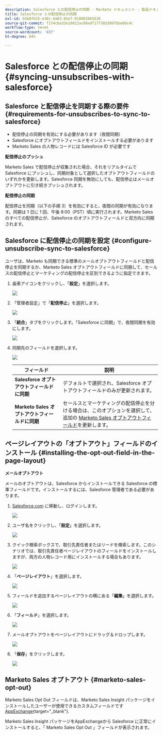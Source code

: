 ```yaml
---
description: Salesforce との配信停止の同期 - Marketo ドキュメント - 製品ドキュメント
title: Salesforce との配信停止の同期
exl-id: b5b0f625-e38c-4a03-81e7-010082001636
source-git-commit: f174cba33e18812ac08adf177302d997bbe60c4c
workflow-type: tm+mt
source-wordcount: '437'
ht-degree: 84%

---
```


# Salesforce との配信停止の同期 {#syncing-unsubscribes-with-salesforce}

## Salesforce と配信停止を同期する際の要件 {#requirements-for-unsubscribes-to-sync-to-salesforce}

* 配信停止の同期を有効にする必要があります（夜間同期）
* Salesforce にオプトアウトフィールドをインストールする必要があります
* Marketo Sales の人物レコードには Salesforce ID が必要です

**配信停止のプッシュ**

Marketo Sales で配信停止が収集された場合、それをリアルタイムで Salesforce にプッシュし、同期対象として選択したオプトアウトフィールドのいずれかを更新します。Salesforce 同期を無効にしても、配信停止はメールオプトアウトに引き続きプッシュされます。

**配信停止の同期**

配信停止を同期（以下の手順 3）を有効にすると、夜間の同期が有効になります。同期は 1 日に 1 回、午後 8:00（PST）頃に実行されます。Marketo Sales のすべての配信停止が、Salesforce のオプトアウトフィールドと双方向に同期されます。

## Salesforce に配信停止の同期を設定 {#configure-unsubscribe-sync-to-salesforce}

ユーザは、Marketo も同期できる標準のメールオプトアウトフィールドと配信停止を同期するか、Marketo Sales オプトアウトフィールドに同期して、セールスの配信停止とマーケティングの配信停止を区別できるように指定できます。

1. 歯車アイコンをクリックし、「**設定**」を選択します。

   ![](assets/syncing-unsubscribes-with-salesforce-1.png)

1. 「管理者設定」で「**配信停止**」を選択します。

   ![](assets/syncing-unsubscribes-with-salesforce-2.png)

1. 「**統合**」タブをクリックします。「Salesforce に同期」で、夜間同期を有効にします。

   ![](assets/syncing-unsubscribes-with-salesforce-3.png)

1. 同期先のフィールドを選択します。

   ![](assets/syncing-unsubscribes-with-salesforce-4.png)

   | フィールド | 説明 |
   |---|---|
   | **Salesforce オプトアウトフィールドに同期** | デフォルトで選択され、Salesforce オプトアウトフィールドのみが更新されます。 |
   | **Marketo Sales オプトアウトフィールドに同期** | セールスとマーケティングの配信停止を分ける場合は、このオプションを選択して、追加の [Marketo Sales オプトアウトフィールド](#msoo)を更新します。 |

## ページレイアウトの「オプトアウト」フィールドのインストール {#installing-the-opt-out-field-in-the-page-layout}

**メールオプトアウト**

メールのオプトアウトは、Salesforce からインストールできる Salesforce の標準フィールドです。インストールするには、Salesforce 管理者である必要があります。

1. [Salesforce.com](https://salesforce.com) に移動し、ログインします。

   ![](assets/syncing-unsubscribes-with-salesforce-5.png)

1. ユーザ名をクリックし、「**設定**」を選択します。

   ![](assets/syncing-unsubscribes-with-salesforce-6.png)

1. クイック検索ボックスで、取引先責任者またはリードを検索します。このシナリオでは、取引先責任者ページレイアウトのフィールドをインストールしますが、両方の人物レコード用にインストールする場合もあります。

   ![](assets/syncing-unsubscribes-with-salesforce-7.png)

1. 「**ページレイアウト**」を選択します。

   ![](assets/syncing-unsubscribes-with-salesforce-8.png)

1. フィールドを追加するページレイアウトの横にある「**編集**」を選択します。

   ![](assets/syncing-unsubscribes-with-salesforce-9.png)

1. 「**フィールド**」を選択します。

   ![](assets/syncing-unsubscribes-with-salesforce-10.png)

1. メールオプトアウトをページレイアウトにドラッグ＆ドロップします。

   ![](assets/syncing-unsubscribes-with-salesforce-11.png)

1. 「**保存**」をクリックします。

   ![](assets/syncing-unsubscribes-with-salesforce-12.png)

## Marketo Sales オプトアウト {#marketo-sales-opt-out}

Marketo Sales Opt Out フィールドは、Marketo Sales Insight パッケージをインストールしたユーザーが使用できるカスタムフィールドです [AppExchange](/help/marketo/product-docs/marketo-sales-insight/msi-for-salesforce/installation/install-marketo-sales-insight-package-in-salesforce-appexchange.md){target="_blank"}.

Marketo Sales Insight パッケージをAppExchangeから Salesforce に正常にインストールすると、「 Marketo Sales Opt Out 」フィールドが表示されます。
